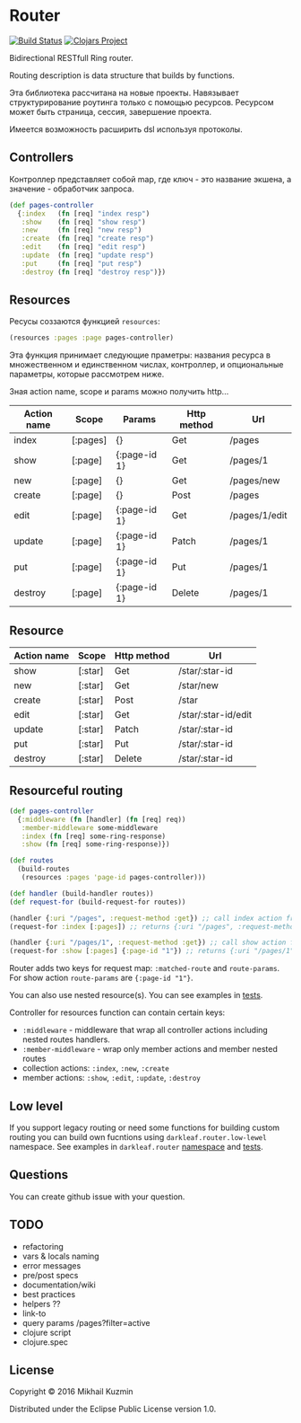 # Router

[![Build Status](https://travis-ci.org/darkleaf/router.svg?branch=master)](https://travis-ci.org/darkleaf/router)
[![Clojars Project](https://img.shields.io/clojars/v/darkleaf/router.svg)](https://clojars.org/darkleaf/router)

Bidirectional RESTfull Ring router.

Routing description is data structure that builds by functions.

Эта библиотека рассчитана на новые проекты.
Навязывает структурирование роутинга только с помощью ресурсов.
Ресурсом может быть страница, сессия, завершение проекта.

Имеется возможность расширить dsl используя протоколы.


## Controllers

Контроллер представляет собой map, где ключ - это название экшена, а значение - обработчик запроса.

``` clojure
(def pages-controller
  {:index   (fn [req] "index resp")
   :show    (fn [req] "show resp")
   :new     (fn [req] "new resp")
   :create  (fn [req] "create resp")
   :edit    (fn [req] "edit resp")
   :update  (fn [req] "update resp")
   :put     (fn [req] "put resp")
   :destroy (fn [req] "destroy resp")})
```

## Resources

Ресусы соззаются функцией `resources`:

``` clojure
(resources :pages :page pages-controller)
```


Эта функция принимает следующие праметры:
названия ресурса в множественном и единственном числах,
контроллер, и опциональные параметры, которые рассмотрем ниже.

Зная action name, scope и params можно получить http...

| Action name | Scope | Params | Http method | Url |
| --- | --- | --- | --- | --- |
| index   | [:pages] | {}           | Get    | /pages        |
| show    | [:page]  | {:page-id 1} | Get    | /pages/1      |
| new     | [:page]  | {}           | Get    | /pages/new    |
| create  | [:page]  | {}           | Post   | /pages        |
| edit    | [:page]  | {:page-id 1} | Get    | /pages/1/edit |
| update  | [:page]  | {:page-id 1} | Patch  | /pages/1      |
| put     | [:page]  | {:page-id 1} | Put    | /pages/1      |
| destroy | [:page]  | {:page-id 1} | Delete | /pages/1      |


## Resource

| Action name | Scope | Http method | Url |
| --- | --- | --- | --- |
| show    | [:star]  | Get    | /star/:star-id      |
| new     | [:star]  | Get    | /star/new           |
| create  | [:star]  | Post   | /star               |
| edit    | [:star]  | Get    | /star/:star-id/edit |
| update  | [:star]  | Patch  | /star/:star-id      |
| put     | [:star]  | Put    | /star/:star-id      |
| destroy | [:star]  | Delete | /star/:star-id      |




##


## Resourceful routing

```clojure
(def pages-controller
  {:middleware (fn [handler] (fn [req] req))
   :member-middleware some-middleware
   :index (fn [req] some-ring-response)
   :show (fn [req] some-ring-response)})

(def routes
  (build-routes
   (resources :pages 'page-id pages-controller)))

(def handler (build-handler routes))
(def request-for (build-request-for routes))

(handler {:uri "/pages", :request-method :get}) ;; call index action from pages-controller
(request-for :index [:pages]) ;; returns {:uri "/pages", :request-method :get}

(handler {:uri "/pages/1", :request-method :get}) ;; call show action from pages-controller
(request-for :show [:pages] {:page-id "1"}) ;; returns {:uri "/pages/1", :request-method :get}
```

Router adds two keys for request map: `:matched-route` and `route-params`.
For show action `route-params` are `{:page-id "1"}`.

You can also use nested resource(s). You can see examples in [tests](test/darkleaf/router_test.clj).

Controller for resources function can contain certain keys:
* `:middleware` - middleware that wrap all controller actions including nested routes handlers.
* `:member-middleware` - wrap only member actions and member nested routes
* collection actions: `:index`, `:new`, `:create`
* member actions: `:show`, `:edit`, `:update`, `:destroy`

## Low level

If you support legacy routing or need some functions for building custom routing
you can build own fucntions using `darkleaf.router.low-lewel` namespace.
See examples in `darkleaf.router` [namespace](src/darkleaf/router/low_level.clj) and [tests](test/darkleaf/router/low_level_test.clj).

## Questions

You can create github issue with your question.

## TODO

* refactoring
 * vars & locals naming
 * error messages
 * pre/post specs
* documentation/wiki
 * best practices
* helpers ??
 * link-to
  * query params /pages?filter=active
* clojure script
* clojure.spec

## License

Copyright © 2016 Mikhail Kuzmin

Distributed under the Eclipse Public License version 1.0.
